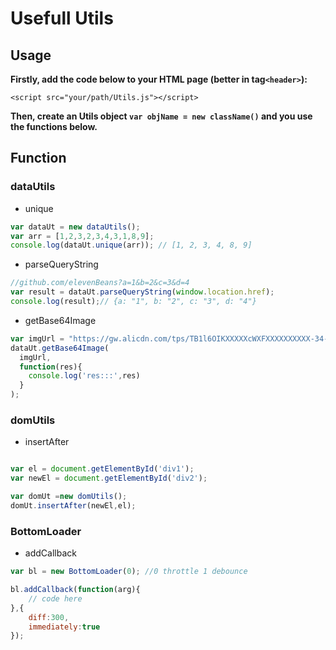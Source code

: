 # Usefull Utils
## Usage
**Firstly, add the code below to your HTML page (better in tag`<header>`):**

`<script src="your/path/Utils.js"></script>
`

**Then, create an Utils object `var objName = new className()` and you use the functions below.**

## Function

### dataUtils
+ unique

```js
var dataUt = new dataUtils();
var arr = [1,2,3,2,3,4,3,1,8,9];
console.log(dataUt.unique(arr)); // [1, 2, 3, 4, 8, 9]
```

+ parseQueryString

```js
//github.com/elevenBeans?a=1&b=2&c=3&d=4
var result = dataUt.parseQueryString(window.location.href);
console.log(result);// {a: "1", b: "2", c: "3", d: "4"}
```

+ getBase64Image

```js
var imgUrl = "https://gw.alicdn.com/tps/TB1l6OIKXXXXXcWXFXXXXXXXXXX-34-18.png";
dataUt.getBase64Image(
  imgUrl,
  function(res){
    console.log('res:::',res)
  }
);
```

### domUtils
+ insertAfter

```js

var el = document.getElementById('div1');
var newEl = document.getElementById('div2');

var domUt =new domUtils();
domUt.insertAfter(newEl,el);
```

### BottomLoader
+ addCallback

```js
var bl = new BottomLoader(0); //0 throttle 1 debounce

bl.addCallback(function(arg){
	// code here
},{
	diff:300,
	immediately:true
});
```

